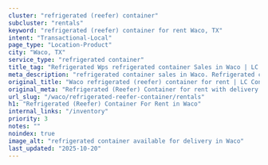 ```yaml
---
cluster: "refrigerated (reefer) container"
subcluster: "rentals"
keyword: "refrigerated (reefer) container for rent Waco, TX"
intent: "Transactional-Local"
page_type: "Location-Product"
city: "Waco, TX"
service_type: "refrigerated container"
title_tag: "Refrigerated Wps refrigerated container Sales in Waco | LC Container"
meta_description: "refrigerated container sales in Waco. Refrigerated containers with climate control. Fast delivery, competitive pricing. Serving refrigerated reefer container area. Quote ID: SX5. Call (214) 524-4168 for your free quote today."
original_title: "Waco refrigerated (reefer) container for rent | LC Container"
original_meta: "Refrigerated (Reefer) Container for rent with delivery in Waco, TX. LC Container — local Since 2003. Get pricing today."
url_slug: "/waco/refrigerated-reefer-container/rentals"
h1: "Refrigerated (Reefer) Container For Rent in Waco"
internal_links: "/inventory"
priority: 3
notes: ""
noindex: true
image_alt: "refrigerated container available for delivery in Waco"
last_updated: "2025-10-20"
---
```


<!-- TODO: Add unique city/inventory copy, images, and internal links here. -->
